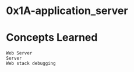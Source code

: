 # 0x1A-application_server


# Concepts Learned


    Web Server
    Server
    Web stack debugging

